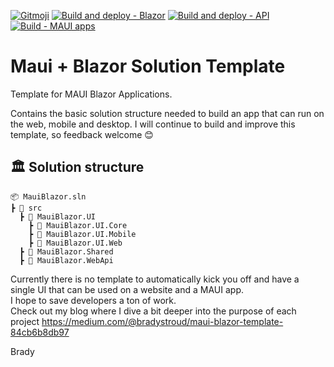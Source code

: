 [![Gitmoji](https://img.shields.io/badge/gitmoji-%20😜%20😍-FFDD67.svg?style=flat-square)](https://gitmoji.dev)
[![Build and deploy - Blazor](https://github.com/bradystroud/MauiBlazorTemplate/actions/workflows/deploy-blazor.yml/badge.svg?branch=main)](https://github.com/bradystroud/MauiBlazorTemplate/actions/workflows/deploy-blazor.yml)
[![Build and deploy - API](https://github.com/bradystroud/MauiBlazorTemplate/actions/workflows/deploy-webapi.yml/badge.svg?branch=main)](https://github.com/bradystroud/MauiBlazorTemplate/actions/workflows/deploy-webapi.yml)
[![Build - MAUI apps](https://github.com/bradystroud/MauiBlazorTemplate/actions/workflows/build-maui.yml/badge.svg?branch=main)](https://github.com/bradystroud/MauiBlazorTemplate/actions/workflows/build-maui.yml)

# Maui + Blazor Solution Template
Template for MAUI Blazor Applications.

Contains the basic solution structure needed to build an app that can run on the web, mobile and desktop.
I will continue to build and improve this template, so feedback welcome 😊

## 🏛 Solution structure
```
📦 MauiBlazor.sln
┣ 📂 src
  ┣ 📂 MauiBlazor.UI
    ┣ 📂 MauiBlazor.UI.Core
    ┣ 📂 MauiBlazor.UI.Mobile
    ┣ 📂 MauiBlazor.UI.Web
  ┣ 📂 MauiBlazor.Shared
  ┣ 📂 MauiBlazor.WebApi
```

Currently there is no template to automatically kick you off and have a single UI that can be used on a website and a MAUI app.  
I hope to save developers a ton of work.  
Check out my blog where I dive a bit deeper into the purpose of each project https://medium.com/@bradystroud/maui-blazor-template-84cb6b8db97

Brady
